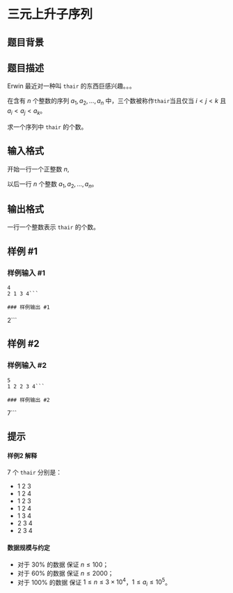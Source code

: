 # 三元上升子序列

## 题目背景



## 题目描述

Erwin 最近对一种叫 `thair` 的东西巨感兴趣。。。

在含有 $n$ 个整数的序列 $a_1,a_2,\ldots,a_n$ 中，三个数被称作`thair`当且仅当 $i<j<k$ 且 $a_i<a_j<a_k$。

求一个序列中 `thair` 的个数。

## 输入格式

开始一行一个正整数 $n$,

以后一行 $n$ 个整数 $a_1,a_2,\ldots,a_n$。

## 输出格式

一行一个整数表示 `thair` 的个数。

## 样例 #1

### 样例输入 #1
```
4
2 1 3 4```

### 样例输出 #1

```
2```

## 样例 #2

### 样例输入 #2
```
5
1 2 2 3 4```

### 样例输出 #2

```
7```

## 提示

#### 样例2 解释

$7$ 个 `thair` 分别是：

- 1 2 3
- 1 2 4
- 1 2 3
- 1 2 4
- 1 3 4
- 2 3 4
- 2 3 4

#### 数据规模与约定

- 对于 $30\%$ 的数据 保证 $n\le100$；
- 对于 $60\%$ 的数据 保证 $n\le2000$；
- 对于 $100\%$ 的数据 保证 $1 \leq n\le3\times10^4$，$1\le a_i\leq 10^5$。
